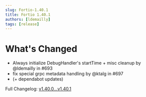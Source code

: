 ```yaml
---
slug: Fortio-1.40.1
title: Fortio 1.40.1
authors: [ldemailly]
tags: [release]
---
```


# What's Changed
- Always initialize DebugHandler's startTime + misc cleanup by @ldemailly in #693
- fix special grpc metadata handling by @ktalg in #697
- (+ dependabot updates)

Full Changelog: [v1.40.0...v1.40.1](https://github.com/fortio/fortio/compare/v1.40.0...v1.40.1)
